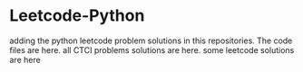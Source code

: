 # Leetcode-Python
adding the python leetcode problem solutions in this repositories. 
The code files are here.
all CTCI problems solutions are here.
some leetcode solutions are here



















































































































